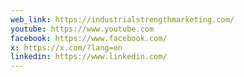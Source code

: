 ```yaml
---
web_link: https://industrialstrengthmarketing.com/
youtube: https://www.youtube.com
facebook: https://www.facebook.com/
x: https://x.com/?lang=en
linkedin: https://www.linkedin.com/
---
```


